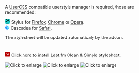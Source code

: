 A [UserCSS](https://github.com/openstyles/stylus/wiki/UserCSS) compatible userstyle manager is required, those are recommended:

![Stylus](/images/Stylus.png) Stylus for [Firefox](https://addons.mozilla.org/en-US/firefox/addon/styl-us/), [Chrome](https://chrome.google.com/webstore/detail/stylus/clngdbkpkpeebahjckkjfobafhncgmne) or [Opera](https://addons.opera.com/en-gb/extensions/details/stylus/).<br>
![Cascadea](/images/Cascadea.png) Cascadea for [Safari](https://cascadea.app/).

The stylesheet will be updated automaticaly by the addon.<br>
#
[![Install](/images/last.fm.png)](https://raw.githubusercontent.com/chafouinerie/UserCSS/main/last-fm-cleansimple.user.css) [Click here to install](https://raw.githubusercontent.com/chafouinerie/UserCSS/main/last-fm-cleansimple.user.css) Last.fm Clean & Simple stylesheet.

<img align="center" src="https://raw.githubusercontent.com/chafouinerie/UserCSS/main/images/LastfmScreenshot2.png" height="80" title="Click to enlarge"></img>
<img align="center" src="https://raw.githubusercontent.com/chafouinerie/UserCSS/main/images/LastfmScreenshot1.png" height="80" title="Click to enlarge"></img>
<img align="center" src="https://raw.githubusercontent.com/chafouinerie/UserCSS/main/images/LastfmScreenshot3.png" height="80" title="Click to enlarge"></img>
<br>
